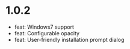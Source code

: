 # 1.0.2

* feat: Windows7 support
* feat: Configurable opacity
* feat: User-friendly installation prompt dialog